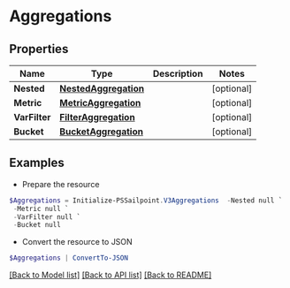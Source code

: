 # Aggregations
## Properties

Name | Type | Description | Notes
------------ | ------------- | ------------- | -------------
**Nested** | [**NestedAggregation**](NestedAggregation.md) |  | [optional] 
**Metric** | [**MetricAggregation**](MetricAggregation.md) |  | [optional] 
**VarFilter** | [**FilterAggregation**](FilterAggregation.md) |  | [optional] 
**Bucket** | [**BucketAggregation**](BucketAggregation.md) |  | [optional] 

## Examples

- Prepare the resource
```powershell
$Aggregations = Initialize-PSSailpoint.V3Aggregations  -Nested null `
 -Metric null `
 -VarFilter null `
 -Bucket null
```

- Convert the resource to JSON
```powershell
$Aggregations | ConvertTo-JSON
```

[[Back to Model list]](../README.md#documentation-for-models) [[Back to API list]](../README.md#documentation-for-api-endpoints) [[Back to README]](../README.md)

